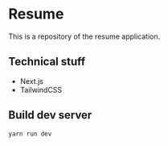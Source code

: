 # Resume

This is a repository of the resume application.

## Technical stuff

- Next.js
- TailwindCSS

## Build dev server

```bash
yarn run dev
```

